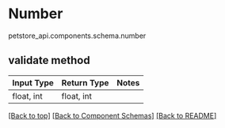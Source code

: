 # Number
petstore_api.components.schema.number

## validate method
Input Type | Return Type | Notes
------------ | ------------- | -------------
float, int | float, int |

[[Back to top]](#top) [[Back to Component Schemas]](../../../README.md#Component-Schemas) [[Back to README]](../../../README.md)
